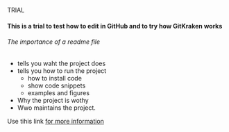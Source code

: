 TRIAL
#### This is a trial to test how to edit in GitHub and to try how GitKraken works

###### The importance of a readme file
* tells you waht the project does
* tells you how to run the project
    * how to install code
    * show code snippets
    * examples and figures
* Why the project is wothy 
* Wwo maintains the project.


Use tihis link [for more information](www.google.com) 